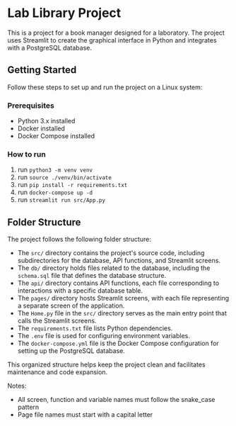 # Lab Library Project

This is a project for a book manager designed for a laboratory. The project uses Streamlit to create the graphical interface in Python and integrates with a PostgreSQL database.

## Getting Started

Follow these steps to set up and run the project on a Linux system:

### Prerequisites

- Python 3.x installed
- Docker installed
- Docker Compose installed

### How to run

1. run `python3 -m venv venv`
2. run `source ./venv/bin/activate`
3. run `pip install -r requirements.txt`
4. run `docker-compose up -d`
5. run `streamlit run src/App.py`

## Folder Structure

The project follows the following folder structure:


- The `src/` directory contains the project's source code, including subdirectories for the database, API functions, and Streamlit screens.
- The `db/` directory holds files related to the database, including the `schema.sql` file that defines the database structure.
- The `api/` directory contains API functions, each file corresponding to interactions with a specific database table.
- The `pages/` directory hosts Streamlit screens, with each file representing a separate screen of the application.
- The `Home.py` file in the `src/` directory serves as the main entry point that calls the Streamlit screens.
- The `requirements.txt` file lists Python dependencies.
- The `.env` file is used for configuring environment variables.
- The `docker-compose.yml` file is the Docker Compose configuration for setting up the PostgreSQL database.

This organized structure helps keep the project clean and facilitates maintenance and code expansion.

Notes:

- All screen, function and variable names must follow the snake_case pattern
- Page file names must start with a capital letter
